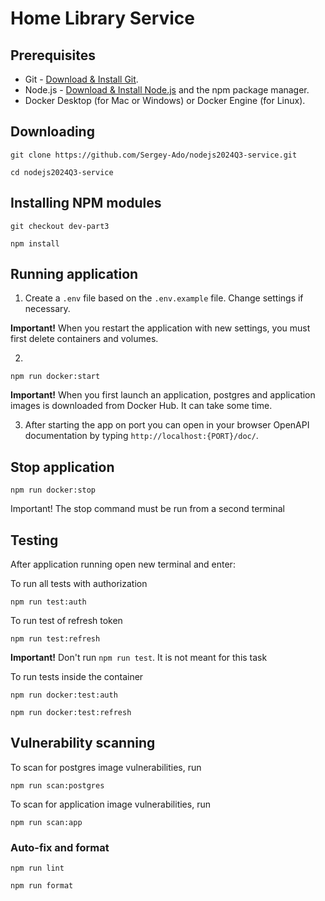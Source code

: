 # Home Library Service

## Prerequisites

- Git - [Download & Install Git](https://git-scm.com/downloads).
- Node.js - [Download & Install Node.js](https://nodejs.org/en/download/) and the npm package manager.
- Docker Desktop (for Mac or Windows) or Docker Engine (for Linux).

## Downloading

```
git clone https://github.com/Sergey-Ado/nodejs2024Q3-service.git
```
```
cd nodejs2024Q3-service
```

## Installing NPM modules
```
git checkout dev-part3
```
```
npm install
```

## Running application

1. Create a `.env` file based on the `.env.example` file. Change settings if necessary. 

**Important!** When you restart the application with new settings, you must first delete containers and volumes.

2.
```
npm run docker:start
```
**Important!** When you first launch an application, postgres and application images is downloaded from Docker Hub. It can take some time.

3. After starting the app on port you can open in your browser OpenAPI documentation by typing `http://localhost:{PORT}/doc/`.

## Stop application
```
npm run docker:stop
```
Important! The stop command must be run from a second terminal

## Testing

After application running open new terminal and enter:

To run all tests with authorization
```
npm run test:auth
```
To run test of refresh token
```
npm run test:refresh
```
**Important!** Don't run `npm run test`. It is not meant for this task


To run tests inside the container
```
npm run docker:test:auth
```
```
npm run docker:test:refresh
```

## Vulnerability scanning
To scan for postgres image vulnerabilities, run
```
npm run scan:postgres
```
To scan for application image vulnerabilities, run
```
npm run scan:app
```

### Auto-fix and format

```
npm run lint
```

```
npm run format
```
